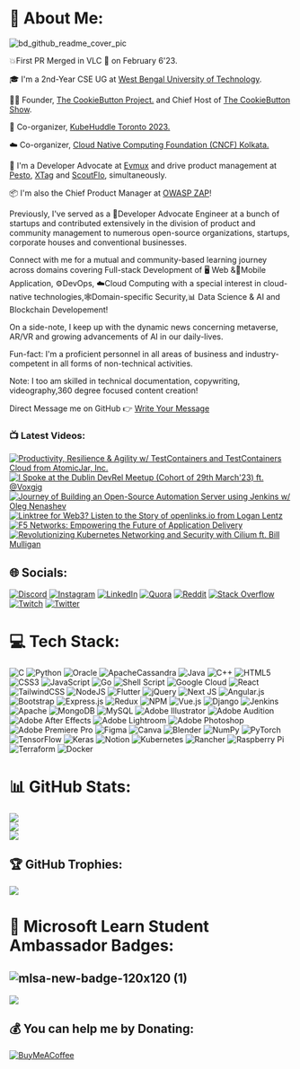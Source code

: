 # 💫 About Me:

![bd_github_readme_cover_pic](https://user-images.githubusercontent.com/103309340/208305232-1d0113ed-7893-4852-904d-15c2f029a15f.jpg)

💥First PR Merged in VLC 🎉 on February 6'23.

🎓 I'm a 2nd-Year CSE UG at [West Bengal University of Technology](https://makautwb.ac.in/).

👩‍💼 Founder, [The CookieButton Project.](https://github.com/The-CookieButton-Project) and Chief Host of [The CookieButton Show](youtube.com/@thebarshablog).

💼 Co-organizer, [KubeHuddle Toronto 2023.](https://kubehuddle.com/2023/toronto/)

☁️ Co-organizer, [Cloud Native Computing Foundation (CNCF) Kolkata.](https://community.cncf.io/kolkata/)

🧢 I'm a Developer Advocate at [Evmux](https://evmux.com/) and drive product management at [Pesto](https://www.pesto.tech/), [XTag](https://www.xtag.com/) and [ScoutFlo](https://scoutflo.com/), simultaneously. 

📦 I'm also the Chief Product Manager at [OWASP ZAP](https://owasp.org/www-project-zap/)!

Previously, I've served as a 🥑Developer Advocate Engineer at a bunch of startups and contributed extensively in the division of product and community management to numerous open-source organizations, startups, corporate houses and conventional businesses. 

Connect with me for a mutual and community-based learning journey across domains covering Full-stack Development of 🖥️ Web &📱Mobile Application, ⚙️DevOps, ☁️Cloud Computing with a special interest in cloud-native technologies,🕸️Domain-specific Security,📊 Data Science & AI and Blockchain Developement!

On a side-note, I keep up with the dynamic news concerning metaverse, AR/VR and growing advancements of AI in our daily-lives.

Fun-fact: I'm a proficient personnel in all areas of business and industry-competent in all forms of non-technical activities. 

Note: I too am skilled in technical documentation, copywriting, videography,360 degree focused content creation!

Direct Message me on GitHub 👉 [Write Your Message](https://github.com/thebarshablog/DM-People-Here/issues/new)

### 📺 Latest Videos: 
<!-- BEGIN YOUTUBE-CARDS -->
[![Productivity, Resilience & Agility w/ TestContainers and TestContainers Cloud from AtomicJar, Inc.](https://ytcards.demolab.com/?id=EwrOTRWW90g&title=Productivity%2C+Resilience+%26+Agility+w%2F+TestContainers+and+TestContainers+Cloud+from+AtomicJar%2C+Inc.&lang=en&timestamp=1681373900&background_color=%230d1117&title_color=%23ffffff&stats_color=%23dedede&width=250 "Productivity, Resilience & Agility w/ TestContainers and TestContainers Cloud from AtomicJar, Inc.")](https://www.youtube.com/watch?v=EwrOTRWW90g)
[![I Spoke at the Dublin DevRel Meetup (Cohort of 29th March'23) ft. @Voxgig](https://ytcards.demolab.com/?id=knfsk2H3k8U&title=I+Spoke+at+the+Dublin+DevRel+Meetup+%28Cohort+of+29th+March%2723%29+ft.+%40Voxgig&lang=en&timestamp=1680333714&background_color=%230d1117&title_color=%23ffffff&stats_color=%23dedede&width=250 "I Spoke at the Dublin DevRel Meetup (Cohort of 29th March'23) ft. @Voxgig")](https://www.youtube.com/watch?v=knfsk2H3k8U)
[![Journey of Building an Open-Source Automation Server using Jenkins w/ Oleg Nenashev](https://ytcards.demolab.com/?id=caZCOO_dErw&title=Journey+of+Building+an+Open-Source+Automation+Server+using+Jenkins+w%2F+Oleg+Nenashev&lang=en&timestamp=1678991252&background_color=%230d1117&title_color=%23ffffff&stats_color=%23dedede&width=250 "Journey of Building an Open-Source Automation Server using Jenkins w/ Oleg Nenashev")](https://www.youtube.com/watch?v=caZCOO_dErw)
[![Linktree for Web3? Listen to the Story of openlinks.io from Logan Lentz](https://ytcards.demolab.com/?id=4lKmHPZNw1Y&title=Linktree+for+Web3%3F+Listen+to+the+Story+of+openlinks.io+from+Logan+Lentz&lang=en&timestamp=1678902631&background_color=%230d1117&title_color=%23ffffff&stats_color=%23dedede&width=250 "Linktree for Web3? Listen to the Story of openlinks.io from Logan Lentz")](https://www.youtube.com/watch?v=4lKmHPZNw1Y)
[![F5 Networks: Empowering the Future of Application Delivery](https://ytcards.demolab.com/?id=OPCleIa94Sg&title=F5+Networks%3A+Empowering+the+Future+of+Application+Delivery&lang=en&timestamp=1678811350&background_color=%230d1117&title_color=%23ffffff&stats_color=%23dedede&width=250 "F5 Networks: Empowering the Future of Application Delivery")](https://www.youtube.com/watch?v=OPCleIa94Sg)
[![Revolutionizing Kubernetes Networking and Security with Cilium ft. Bill Mulligan](https://ytcards.demolab.com/?id=1LOWc5GBxkI&title=Revolutionizing+Kubernetes+Networking+and+Security+with+Cilium+ft.+Bill+Mulligan&lang=en&timestamp=1678151348&background_color=%230d1117&title_color=%23ffffff&stats_color=%23dedede&width=250 "Revolutionizing Kubernetes Networking and Security with Cilium ft. Bill Mulligan")](https://www.youtube.com/watch?v=1LOWc5GBxkI)
<!-- END YOUTUBE-CARDS -->


## 🌐 Socials:
[![Discord](https://img.shields.io/badge/Discord-%237289DA.svg?logo=discord&logoColor=white)](htttps://discord.gg/https://discord.com/invite/thebarshablog#0747) [![Instagram](https://img.shields.io/badge/Instagram-%23E4405F.svg?logo=Instagram&logoColor=white)](https://instagram.com/https://www.instagram.com/thebarshablog/) [![LinkedIn](https://img.shields.io/badge/LinkedIn-%230077B5.svg?logo=linkedin&logoColor=white)](https://linkedin.com/in/https://www.linkedin.com/in/thebarshablog/) [![Quora](https://img.shields.io/badge/Quora-%23B92B27.svg?logo=Quora&logoColor=white)](https://quora.com/profile/https://www.quora.com/profile/Barsha-Das-54) [![Reddit](https://img.shields.io/badge/Reddit-%23FF4500.svg?logo=Reddit&logoColor=white)](https://reddit.com/user/thebarshablog) [![Stack Overflow](https://img.shields.io/badge/-Stackoverflow-FE7A16?logo=stack-overflow&logoColor=white)](https://stackoverflow.com/users/https://stackoverflow.com/users/20808566/barsha-das) [![Twitch](https://img.shields.io/badge/Twitch-%239146FF.svg?logo=Twitch&logoColor=white)](https://twitch.tv/thebarshablog) [![Twitter](https://img.shields.io/badge/Twitter-%231DA1F2.svg?logo=Twitter&logoColor=white)](https://twitter.com/https://mobile.twitter.com/thebarshablog) 

# 💻 Tech Stack:
![C](https://img.shields.io/badge/c-%2300599C.svg?style=plastic&logo=c&logoColor=white) ![Python](https://img.shields.io/badge/python-3670A0?style=plastic&logo=python&logoColor=ffdd54) ![Oracle](https://img.shields.io/badge/Oracle-F80000?style=plastic&logo=oracle&logoColor=white) ![ApacheCassandra](https://img.shields.io/badge/cassandra-%231287B1.svg?style=plastic&logo=apache-cassandra&logoColor=white) ![Java](https://img.shields.io/badge/java-%23ED8B00.svg?style=plastic&logo=java&logoColor=white) ![C++](https://img.shields.io/badge/c++-%2300599C.svg?style=plastic&logo=c%2B%2B&logoColor=white) ![HTML5](https://img.shields.io/badge/html5-%23E34F26.svg?style=plastic&logo=html5&logoColor=white) ![CSS3](https://img.shields.io/badge/css3-%231572B6.svg?style=plastic&logo=css3&logoColor=white) ![JavaScript](https://img.shields.io/badge/javascript-%23323330.svg?style=plastic&logo=javascript&logoColor=%23F7DF1E) ![Go](https://img.shields.io/badge/go-%2300ADD8.svg?style=plastic&logo=go&logoColor=white) ![Shell Script](https://img.shields.io/badge/shell_script-%23121011.svg?style=plastic&logo=gnu-bash&logoColor=white) ![Google Cloud](https://img.shields.io/badge/Google%20Cloud-%234285F4.svg?style=plastic&logo=google-cloud&logoColor=white) ![React](https://img.shields.io/badge/react-%2320232a.svg?style=plastic&logo=react&logoColor=%2361DAFB) ![TailwindCSS](https://img.shields.io/badge/tailwindcss-%2338B2AC.svg?style=plastic&logo=tailwind-css&logoColor=white) ![NodeJS](https://img.shields.io/badge/node.js-6DA55F?style=plastic&logo=node.js&logoColor=white) ![Flutter](https://img.shields.io/badge/Flutter-%2302569B.svg?style=plastic&logo=Flutter&logoColor=white) ![jQuery](https://img.shields.io/badge/jquery-%230769AD.svg?style=plastic&logo=jquery&logoColor=white) ![Next JS](https://img.shields.io/badge/Next-black?style=plastic&logo=next.js&logoColor=white) ![Angular.js](https://img.shields.io/badge/angular.js-%23E23237.svg?style=plastic&logo=angularjs&logoColor=white) ![Bootstrap](https://img.shields.io/badge/bootstrap-%23563D7C.svg?style=plastic&logo=bootstrap&logoColor=white) ![Express.js](https://img.shields.io/badge/express.js-%23404d59.svg?style=plastic&logo=express&logoColor=%2361DAFB) ![Redux](https://img.shields.io/badge/redux-%23593d88.svg?style=plastic&logo=redux&logoColor=white) ![NPM](https://img.shields.io/badge/NPM-%23000000.svg?style=plastic&logo=npm&logoColor=white) ![Vue.js](https://img.shields.io/badge/vuejs-%2335495e.svg?style=plastic&logo=vuedotjs&logoColor=%234FC08D) ![Django](https://img.shields.io/badge/django-%23092E20.svg?style=plastic&logo=django&logoColor=white) ![Jenkins](https://img.shields.io/badge/jenkins-%232C5263.svg?style=plastic&logo=jenkins&logoColor=white) ![Apache](https://img.shields.io/badge/apache-%23D42029.svg?style=plastic&logo=apache&logoColor=white) ![MongoDB](https://img.shields.io/badge/MongoDB-%234ea94b.svg?style=plastic&logo=mongodb&logoColor=white) ![MySQL](https://img.shields.io/badge/mysql-%2300f.svg?style=plastic&logo=mysql&logoColor=white) ![Adobe Illustrator](https://img.shields.io/badge/adobeillustrator-%23FF9A00.svg?style=plastic&logo=adobeillustrator&logoColor=white) ![Adobe Audition](https://img.shields.io/badge/Adobe%20Audition-9999FF.svg?style=plastic&logo=Adobe%20Audition&logoColor=white) ![Adobe After Effects](https://img.shields.io/badge/Adobe%20After%20Effects-9999FF.svg?style=plastic&logo=Adobe%20After%20Effects&logoColor=white) ![Adobe Lightroom](https://img.shields.io/badge/Adobe%20Lightroom-31A8FF.svg?style=plastic&logo=Adobe%20Lightroom&logoColor=white) ![Adobe Photoshop](https://img.shields.io/badge/adobephotoshop-%2331A8FF.svg?style=plastic&logo=adobephotoshop&logoColor=white) ![Adobe Premiere Pro](https://img.shields.io/badge/Adobe%20Premiere%20Pro-9999FF.svg?style=plastic&logo=Adobe%20Premiere%20Pro&logoColor=white) 	![Figma](https://img.shields.io/badge/figma-%23F24E1E.svg?style=plastic&logo=figma&logoColor=white) ![Canva](https://img.shields.io/badge/Canva-%2300C4CC.svg?style=plastic&logo=Canva&logoColor=white) ![Blender](https://img.shields.io/badge/blender-%23F5792A.svg?style=plastic&logo=blender&logoColor=white) ![NumPy](https://img.shields.io/badge/numpy-%23013243.svg?style=plastic&logo=numpy&logoColor=white) ![PyTorch](https://img.shields.io/badge/PyTorch-%23EE4C2C.svg?style=plastic&logo=PyTorch&logoColor=white) ![TensorFlow](https://img.shields.io/badge/TensorFlow-%23FF6F00.svg?style=plastic&logo=TensorFlow&logoColor=white) ![Keras](https://img.shields.io/badge/Keras-%23D00000.svg?style=plastic&logo=Keras&logoColor=white) ![Notion](https://img.shields.io/badge/Notion-%23000000.svg?style=plastic&logo=notion&logoColor=white) ![Kubernetes](https://img.shields.io/badge/kubernetes-%23326ce5.svg?style=plastic&logo=kubernetes&logoColor=white) ![Rancher](https://img.shields.io/badge/rancher-%230075A8.svg?style=plastic&logo=rancher&logoColor=white) ![Raspberry Pi](https://img.shields.io/badge/-RaspberryPi-C51A4A?style=plastic&logo=Raspberry-Pi) ![Terraform](https://img.shields.io/badge/terraform-%235835CC.svg?style=plastic&logo=terraform&logoColor=white) ![Docker](https://img.shields.io/badge/docker-%230db7ed.svg?style=plastic&logo=docker&logoColor=white)

# 📊 GitHub Stats:
![](https://github-readme-stats-eight-theta.vercel.app/api?username=thebarshablog&theme=monokai&hide_border=false&include_all_commits=true&count_private=true)<br/>
![](https://github-readme-streak-stats.herokuapp.com/?user=thebarshablog&theme=monokai&hide_border=false)<br/>
![](https://github-readme-stats-eight-theta.vercel.app/api/top-langs/?username=thebarshablog&layout=compact&langs_count=7&theme=dracula)<br/>

## 🏆 GitHub Trophies:
![](https://github-profile-trophy.vercel.app/?username=thebarshablog&theme=radical&no-frame=false&no-bg=true&margin-w=4)

# 📛 Microsoft Learn Student Ambassador Badges:
![mlsa-new-badge-120x120 (1)](https://user-images.githubusercontent.com/103309340/213240644-f41efd97-24f9-40e9-a1e3-cc53955122d8.jpg)
---
![](https://komarev.com/ghpvc/?username=thebarshablog&style=flat-square)

  ## 💰 You can help me by Donating:
  [![BuyMeACoffee](https://img.shields.io/badge/Buy%20Me%20a%20Coffee-ffdd00?style=for-the-badge&logo=buy-me-a-coffee&logoColor=black)](https://buymeacoffee.com/https://www.buymeacoffee.com/thebarshablog) 

<!-- Proudly created with GPRM ( https://gprm.itsvg.in ) -->
